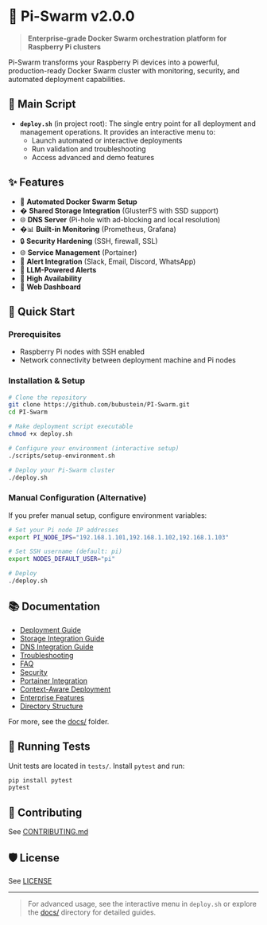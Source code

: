 # 🚀 Pi-Swarm v2.0.0

> **Enterprise-grade Docker Swarm orchestration platform for Raspberry Pi clusters**

Pi-Swarm transforms your Raspberry Pi devices into a powerful, production-ready Docker Swarm cluster with monitoring, security, and automated deployment capabilities.

## 📄 Main Script

- **`deploy.sh`** (in project root): The single entry point for all deployment and management operations. It provides an interactive menu to:
  - Launch automated or interactive deployments
  - Run validation and troubleshooting
  - Access advanced and demo features

## ✨ Features

- 🐳 **Automated Docker Swarm Setup**
- � **Shared Storage Integration** (GlusterFS with SSD support)
- 🌐 **DNS Server** (Pi-hole with ad-blocking and local resolution)
- �📊 **Built-in Monitoring** (Prometheus, Grafana)
- 🔒 **Security Hardening** (SSH, firewall, SSL)
- 🌐 **Service Management** (Portainer)
- 🚨 **Alert Integration** (Slack, Email, Discord, WhatsApp)
- 🤖 **LLM-Powered Alerts**
- 🔄 **High Availability**
- 📱 **Web Dashboard**

## 🚀 Quick Start

### Prerequisites
- Raspberry Pi nodes with SSH enabled
- Network connectivity between deployment machine and Pi nodes

### Installation & Setup

```bash
# Clone the repository
git clone https://github.com/bubustein/PI-Swarm.git
cd PI-Swarm

# Make deployment script executable
chmod +x deploy.sh

# Configure your environment (interactive setup)
./scripts/setup-environment.sh

# Deploy your Pi-Swarm cluster
./deploy.sh
```

### Manual Configuration (Alternative)

If you prefer manual setup, configure environment variables:

```bash
# Set your Pi node IP addresses
export PI_NODE_IPS="192.168.1.101,192.168.1.102,192.168.1.103"

# Set SSH username (default: pi)
export NODES_DEFAULT_USER="pi"

# Deploy
./deploy.sh
```

## 📚 Documentation

- [Deployment Guide](docs/deployment/DEPLOYMENT_GUIDE.md)
- [Storage Integration Guide](docs/STORAGE_INTEGRATION_GUIDE.md)
- [DNS Integration Guide](docs/DNS_INTEGRATION_GUIDE.md)
- [Troubleshooting](docs/TROUBLESHOOTING.md)
- [FAQ](docs/FAQ.md)
- [Security](docs/SECURITY.md)
- [Portainer Integration](docs/PORTAINER_INTEGRATION.md)
- [Context-Aware Deployment](docs/deployment/CONTEXT_AWARE_DEPLOYMENT_COMPLETE.md)
- [Enterprise Features](docs/enterprise/ENTERPRISE_FEATURES.md)
- [Directory Structure](docs/DIRECTORY_STRUCTURE.md)

For more, see the [docs/](docs/) folder.

## 🧪 Running Tests

Unit tests are located in `tests/`. Install `pytest` and run:

```bash
pip install pytest
pytest
```

## 🤝 Contributing
See [CONTRIBUTING.md](CONTRIBUTING.md)

## 🛡️ License
See [LICENSE](LICENSE)

---

> For advanced usage, see the interactive menu in `deploy.sh` or explore the [docs/](docs/) directory for detailed guides.
